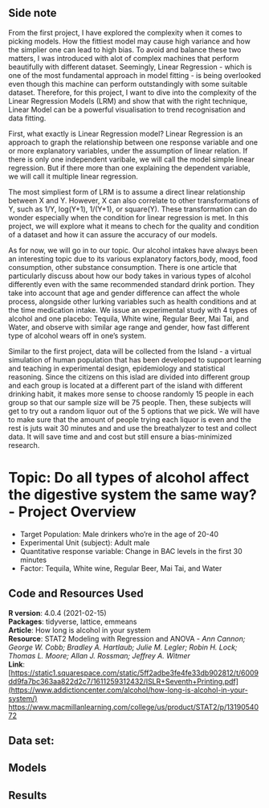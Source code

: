 ## Side note
From the first project, I have explored the complexity when it comes to picking models. How the fittiest model may cause high variance and how the simplier one can lead to high bias. To avoid and balance these two matters, I was introduced with alot of complex machines that perform beautifully with different dataset. Seemingly, Linear Regression - which is one of the most fundamental approach in model fitting - is being overlooked even though this machine can perform outstandingly with some suitable dataset. Therefore, for this project, I want to dive into the complexity of the Linear Regression Models (LRM) and show that with the right technique, Linear Model can be a powerful visualisation to trend recognisation and data fitting. 

First, what exactly is Linear Regression model? Linear Regression is an approach to graph the relationship between one response variable and one or more explanatory variables, under the assumption of linear relation. If there is only one independent varibale, we will call the model simple linear regression. But if there more than one explaining the dependent variable, we will call it multiple linear regression.

The most simpliest form of LRM is to assume a direct linear relationship between X and Y. However, X can also correlate to other transformations of Y, such as 1/Y, log(Y+1), 1/(Y+1), or square(Y). These transformation can do wonder especially when the condition for linear regression is met. In this project, we will explore what it means to chech for the quality and condition of a dataset and how it can assure the accuracy of our models.

As for now, we will go in to our topic. Our alcohol intakes have always been an interesting topic due to its various explanatory factors,body, mood, food consumption, other substance consumption. There is one article that particularly discuss about how our body takes in various types of alcohol differently even with the same recommended standard drink portion. They take into account that age and gender difference can affect the whole process, alongside other lurking variables such as health conditions and at the time medication intake. We issue an experimental study with 4 types of alcohol and one placebo: Tequila, White wine, Regular Beer, Mai Tai, and Water, and observe with similar age range and gender, how fast different type of alcohol wears off in one’s system.

Similar to the first project, data will be collected from the Island - a virtual simulation of human population that has been developed to support learning and teaching in experimental design, epidemiology and statistical reasoning. Since the citizens on this islad are divided into different group and each group is located at a different part of the island with different drinking habit, it makes more sense to choose randomly 15 people in each group so that our sample size will be 75 people. Then, these subjects will get to try out a random liquor out of the 5 options that we pick. We will have to make sure that the amount of people trying each liquor is even and the rest is juts wait 30 minutes and and use the breathalyzer to test and collect data. It will save time and and cost but still ensure a bias-minimized research.


# Topic: Do all types of alcohol affect the digestive system the same way? - Project Overview
- Target Population: Male drinkers who’re in the age of 20-40
- Experimental Unit (subject): Adult male
- Quantitative response variable: Change in BAC levels in the first 30 minutes
- Factor: Tequila, White wine, Regular Beer, Mai Tai, and Water

## Code and Resources Used
**R version**: 4.0.4 (2021-02-15)  
**Packages**: tidyverse, lattice, emmeans   
**Article**: How long is alcohol in your system  
**Resource**: STAT2 Modeling with Regression and ANOVA - *Ann Cannon; George W. Cobb; Bradley A. Hartlaub; Julie M. Legler; Robin H. Lock; Thomas L. Moore; Allan J. Rossman; Jeffrey A. Witmer*  
**Link**: [https://static1.squarespace.com/static/5ff2adbe3fe4fe33db902812/t/6009dd9fa7bc363aa822d2c7/1611259312432/ISLR+Seventh+Printing.pdf](https://www.addictioncenter.com/alcohol/how-long-is-alcohol-in-your-system/)  
https://www.macmillanlearning.com/college/us/product/STAT2/p/1319054072

## Data set: 


## Models


## Results









